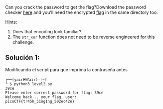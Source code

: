 Can you crack the password to get the flag?Download the password checker [here](https://artifacts.picoctf.net/c/15/level2.py) and you'll need the encrypted [flag](https://artifacts.picoctf.net/c/15/level2.flag.txt.enc) in the same directory too.

Hints:
1. Does that encoding look familiar?
2. The `str_xor` function does not need to be reverse engineered for this challenge.

## Solución 1:
Modificando el script para que imprima la contraseña antes
```
┌──(yair㉿Yair)-[~]
└─$ python3 level2.py
39ce
Please enter correct password for flag: 39ce
Welcome back... your flag, user:
picoCTF{tr45h_51ng1ng_502ec42e}
```